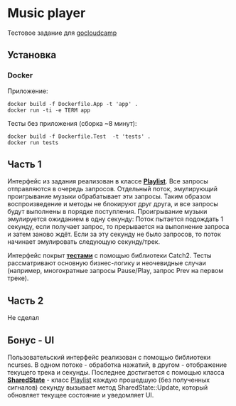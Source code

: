 # Music player
Тестовое задание для [gocloudcamp](https://github.com/gocloudcamp/test-assignment)

## Установка
### Docker
Приложение:
```
docker build -f Dockerfile.App -t 'app' .
docker run -ti -e TERM app
```
Тесты без приложения (сборка ~8 минут):
```
docker build -f Dockerfile.Test  -t 'tests' .
docker run tests
```

## Часть 1
Интерфейс из задания реализован в классе [**Playlist**](src/playlist.hpp).
Все запросы отправляются в очередь запросов. Отдельный поток, эмулирующий проигрывание музыки обрабатывает эти запросы. Таким образом воспроизведение и методы не блокируют друг друга, и все запросы будут выполнены в порядке поступления.
Проигрывание музыки эмулируется ожиданием в одну секунду: 
Поток пытается подождать 1 секунду, если получает запрос, то прерывается на выполнение запроса и затем заново ждёт. 
Если за эту секунду не было запросов, то поток начинает эмулировать следующую секунду/трек.

Интерфейс покрыт [**тестами**](test/test.cpp) с помощью библиотеки Catch2. Тесты рассматривают основную бизнес-логику и неочевидные случаи (например, многократные запросы Pause/Play, запрос Prev на первом треке).

## Часть 2
Не сделал

## Бонус - UI
Пользовательский интерфейс реализован с помощью библиотеки ncurses. В одном потоке - обработка нажатий, в другом - отображение текущего трека и секунды. Последнее достигается с помощью класса [**SharedState**](src/SgaredState.cpp) - класс [Playlist](src/playlist.hpp) каждую прошедшую (без полученных сигналов) секунду вызывает метод SharedState::Update, который обновляет текущее состояние и уведомляет UI.
